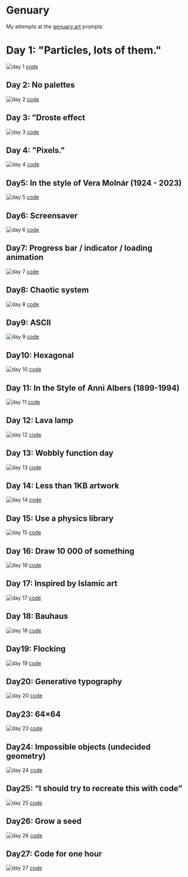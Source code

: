 # Genuary

My attempts at the [genuary.art](https://genuary.art/prompts) prompts

# Day 1: "Particles, lots of them."

![day 1](output/01.png) [code](2024/01.blend)

## Day 2: No palettes

![day 2](output/02.svg) [code](2024/02.py)

## Day 3: "Droste effect

![day 3](output/03.svg) [code](2024/03.py)

## Day 4: "Pixels."

![day 4](output/04.svg) [code](2024/04.py)

## Day5: In the style of Vera Molnár (1924 - 2023)

![day 5](output/05.svg) [code](2024/05.py)

## Day6: Screensaver

![day 6](output/06.svg) [code](2024/06.py)

## Day7: Progress bar / indicator / loading animation

![day 7](output/07.gif) [code](2024/07.py)

## Day8: Chaotic system

![day 8](output/08.svg) [code](2024/8.py)

## Day9: ASCII

![day 9](output/09.svg) [code](2024/09.py)

## Day10: Hexagonal

![day 10](output/10.svg) [code](2024/10.py)

## Day 11: In the Style of Anni Albers (1899-1994)

![day 11](output/11.svg) [code](2024/11.py)

## Day 12: Lava lamp

![day 12](output/12.svg) [code](2024/12.py)

## Day 13: Wobbly function day

![day 13](output/13.svg) [code](2024/13.py)

## Day 14: Less than 1KB artwork

![day 14](output/14.svg) [code](2024/14.py)

## Day 15: Use a physics library

![day 15](output/15.svg) [code](2024/15.py)

## Day 16: Draw 10 000 of something

![day 16](output/16.svg) [code](2024/16.py)

## Day 17: Inspired by Islamic art

![day 17](output/17.svg) [code](2024/17.py)

## Day 18: Bauhaus
![day 18](output/18.svg)
[code](2024/18.py)

## Day19: Flocking

![day 19](output/19.svg) [code](2024/19.py)

## Day20: Generative typography

![day 20](output/20.svg) [code](2024/20.py)

<!--
## Day21: Use a library that you haven’t used before
![day 21](output/21.svg)
[code](2024/21.py) -->

<!-- ## Day22: Point - line - plane
![day 22](output/22.svg)
[code](2024/22.py) -->

## Day23: 64×64

![day 23](output/23.svg) [code](2024/23.py)

## Day24: Impossible objects (undecided geometry)

![day 24](output/24.svg) [code](2024/24.py)

## Day25: “I should try to recreate this with code”

![day 25](output/25.svg) [code](2024/25.py)

## Day26: Grow a seed

![day 26](output/26.svg) [code](2024/26.py)

## Day27: Code for one hour

![day 27](output/27.svg) [code](2024/27.py)

<!-- ## Day28: Skeuomorphism
![day 28](output/28.svg)
[code](2024/28.py) -->

<!-- ## Day29: Signed Distance Functions
*(if we keep trying once per year, eventually we will be good at it!).*
![day 29](output/29.svg)
[code](2024/29.py) -->

<!-- ## Day30: Shaders
![day 30](output/30.svg)
[code](2024/30.py) -->

<!-- ## Day31: Generative music / Generative audio / Generative sound
![day 31](output/31.svg)
[code](2024/31.py) -->
